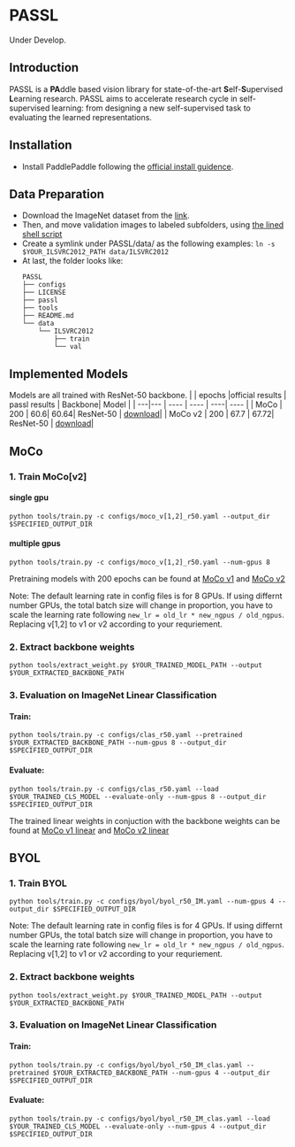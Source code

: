 # PASSL
Under Develop.

## Introduction
PASSL is a **PA**ddle based vision library for state-of-the-art **S**elf-**S**upervised **L**earning research. PASSL aims to accelerate research cycle in self-supervised learning: from designing a new self-supervised task to evaluating the learned representations. 

## Installation
- Install PaddlePaddle following the [official install guidence](https://www.paddlepaddle.org.cn/install/). 

## Data Preparation
- Download the ImageNet dataset from the [link](http://www.image-net.org/).
- Then, and move validation images to labeled subfolders, using [the lined shell script](https://raw.githubusercontent.com/soumith/imagenetloader.torch/master/valprep.sh)
- Create a symlink under PASSL/data/ as the following examples: ```ln -s $YOUR_ILSVRC2012_PATH data/ILSVRC2012```
- At last, the folder looks like:
    ```
    PASSL
    ├── configs
    ├── LICENSE
    ├── passl
    ├── tools
    ├── README.md
    └── data
        └── ILSVRC2012
            ├── train
            └── val
    ```

## Implemented Models 
Models are all trained with ResNet-50 backbone.
|  | epochs |official results | passl results | Backbone| Model |
| ---|--- | ----  | ---- | ----| ---- |
| MoCo  | 200 |  60.6| 60.64| ResNet-50 | [download](https://passl.bj.bcebos.com/models/moco_v1_r50_e200_ckpt.pdparams)|
| MoCo v2 | 200 | 67.7 | 67.72| ResNet-50 | [download](https://passl.bj.bcebos.com/models/moco_v2_r50_e200_ckpt.pdparams)|


## MoCo

### 1. Train MoCo[v2]

#### single gpu
```
python tools/train.py -c configs/moco_v[1,2]_r50.yaml --output_dir $SPECIFIED_OUTPUT_DIR
```

#### multiple gpus

```
python tools/train.py -c configs/moco_v[1,2]_r50.yaml --num-gpus 8
```

Pretraining models with 200 epochs can be found at [MoCo v1](https://passl.bj.bcebos.com/models/moco_v1_r50_e200_ckpt.pdparams) and [MoCo v2](https://passl.bj.bcebos.com/models/moco_v2_r50_e200_ckpt.pdparams)

Note: The default learning rate in config files is for 8 GPUs. If using differnt number GPUs, the total batch size will change in proportion, you have to scale the learning rate following ```new_lr = old_lr * new_ngpus / old_ngpus```. Replacing v[1,2] to v1 or v2 according to your requriement.

### 2. Extract backbone weights

``` 
python tools/extract_weight.py $YOUR_TRAINED_MODEL_PATH --output $YOUR_EXTRACTED_BACKBONE_PATH
```

### 3. Evaluation on ImageNet Linear Classification

#### Train:
```
python tools/train.py -c configs/clas_r50.yaml --pretrained $YOUR_EXTRACTED_BACKBONE_PATH --num-gpus 8 --output_dir $SPECIFIED_OUTPUT_DIR
```

#### Evaluate:
```
python tools/train.py -c configs/clas_r50.yaml --load $YOUR_TRAINED_CLS_MODEL --evaluate-only --num-gpus 8 --output_dir $SPECIFIED_OUTPUT_DIR
```

The trained linear weights in conjuction with the backbone weights can be found at [MoCo v1 linear](https://passl.bj.bcebos.com/models/moco_v1_r50_clas.pdparams) and [MoCo v2 linear](https://passl.bj.bcebos.com/models/moco_v2_r50_clas.pdparams)

## BYOL

### 1. Train BYOL
```
python tools/train.py -c configs/byol/byol_r50_IM.yaml --num-gpus 4 --output_dir $SPECIFIED_OUTPUT_DIR
```

Note: The default learning rate in config files is for 4 GPUs. If using differnt number GPUs, the total batch size will change in proportion, you have to scale the learning rate following ```new_lr = old_lr * new_ngpus / old_ngpus```. Replacing v[1,2] to v1 or v2 according to your requriement.

### 2. Extract backbone weights

``` 
python tools/extract_weight.py $YOUR_TRAINED_MODEL_PATH --output $YOUR_EXTRACTED_BACKBONE_PATH
```

### 3. Evaluation on ImageNet Linear Classification

#### Train:
```
python tools/train.py -c configs/byol/byol_r50_IM_clas.yaml --pretrained $YOUR_EXTRACTED_BACKBONE_PATH --num-gpus 4 --output_dir $SPECIFIED_OUTPUT_DIR
```

#### Evaluate:
```
python tools/train.py -c configs/byol/byol_r50_IM_clas.yaml --load $YOUR_TRAINED_CLS_MODEL --evaluate-only --num-gpus 4 --output_dir $SPECIFIED_OUTPUT_DIR
```




